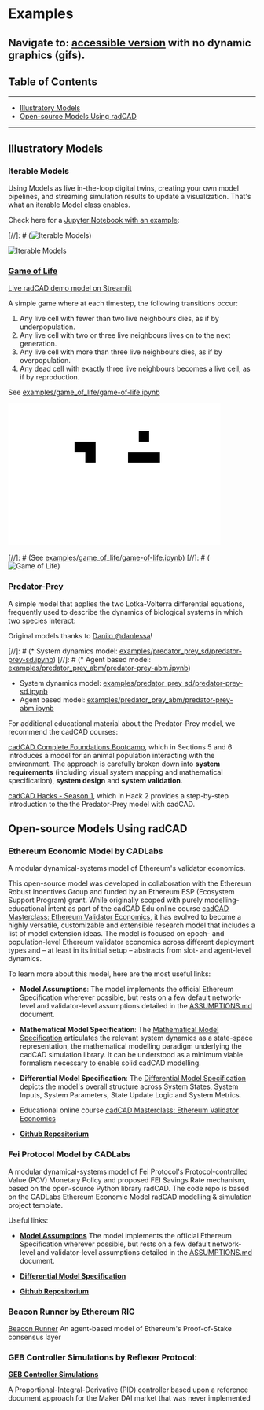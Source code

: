 # Examples

Navigate to: [**accessible version**](examples_accessible.md) with no dynamic graphics (gifs).
---

## Table of Contents

---

 - [Illustratory Models](#illustratory-models)
 - [Open-source Models Using radCAD](#open-source-models-using-radcad)

---

## Illustratory Models

### Iterable Models

Using Models as live in-the-loop digital twins, creating your own model pipelines, and streaming simulation results to update a visualization. That's what an iterable Model class enables.

Check here for a [Jupyter  Notebook with an example](https://github.com/CADLabs/radCAD/blob/master/examples/iterable_models/iterable-models.ipynb):

[//]: # (![Iterable Models](https://github.com/CADLabs/radCAD/blob/master/examples/iterable_models/iterable-models.gif))


![Iterable Models](images/iterable-models.gif)

### [Game of Life](https://www.conwaylife.com/)

[Live radCAD demo model on Streamlit](https://share.streamlit.io/benschza/radcad/examples/streamlit/game_of_life/app.py)

A simple game where at each timestep, the following transitions occur:

1. Any live cell with fewer than two live neighbours dies, as if by underpopulation.
2. Any live cell with two or three live neighbours lives on to the next generation.
3. Any live cell with more than three live neighbours dies, as if by overpopulation.
4. Any dead cell with exactly three live neighbours becomes a live cell, as if by reproduction.


See [examples/game_of_life/game-of-life.ipynb](https://github.com/CADLabs/radCAD/blob/master/examples/game_of_life/game-of-life.ipynb)

![Game of Life](images/game-of-life.gif)

[//]: # (See [examples/game_of_life/game-of-life.ipynb](examples/game-of-life/game-of-life.ipynb))
[//]: # (![Game of Life](https://github.com/CADLabs/radCAD/blob/master/examples/game_of_life/game-of-life.gif))

### [Predator-Prey](https://en.wikipedia.org/wiki/Lotka%E2%80%93Volterra_equations)

A simple model that applies the two Lotka-Volterra differential equations, frequently used to describe the dynamics of biological systems in which two species interact:

Original models thanks to [Danilo @danlessa](https://github.com/danlessa/)!

[//]: # (* System dynamics model: [examples/predator_prey_sd/predator-prey-sd.ipynb](examples/predator_prey_sd/predator-prey-sd.ipynb))
[//]: # (* Agent based model: [examples/predator_prey_abm/predator-prey-abm.ipynb](examples/predator_prey_abm/predator-prey-abm.ipynb))

* System dynamics model: [examples/predator_prey_sd/predator-prey-sd.ipynb](https://github.com/CADLabs/radCAD/blob/dev/examples/predator_prey_sd/predator-prey-sd.ipynb)
* Agent based model: [examples/predator_prey_abm/predator-prey-abm.ipynb](https://github.com/CADLabs/radCAD/blob/dev/examples/predator_prey_abm/predator-prey-abm.ipynb)

For additional educational material about the Predator-Prey model, we recommend the cadCAD courses:

[cadCAD Complete Foundations Bootcamp](https://www.cadcad.education/course/bootcamp), which in Sections 5 and 6 introduces a model for an animal population interacting with the environment. The approach is carefully broken down into **system requirements** (including visual system mapping and mathematical specification), **system design** and **system validation**.

[cadCAD Hacks - Season 1](https://www.cadcad.education/course/cadcad-hacks), which in Hack 2 provides a step-by-step introduction to the the Predator-Prey model with cadCAD.



## Open-source Models Using radCAD


### Ethereum Economic Model by CADLabs

A modular dynamical-systems model of Ethereum's validator economics.

This open-source model was developed in collaboration with the Ethereum Robust Incentives Group and funded by an Ethereum ESP (Ecosystem Support Program) grant. While originally scoped with purely modelling-educational intent as part of the cadCAD Edu online course [cadCAD Masterclass: Ethereum Validator Economics](https://www.cadcad.education/course/masterclass-ethereum), it has evolved to become a highly versatile, customizable and extensible research model that includes a list of model extension ideas. The model is focused on epoch- and population-level Ethereum validator economics across different deployment types and – at least in its initial setup – abstracts from slot- and agent-level dynamics. 

To learn more about this model, here are the most useful links:

* **Model Assumptions**:
The model implements the official Ethereum Specification wherever possible, but rests on a few default network-level and validator-level assumptions detailed in the [ASSUMPTIONS.md](https://github.com/CADLabs/ethereum-economic-model/blob/main/ASSUMPTIONS.md) document.

* **Mathematical Model Specification**:
The [Mathematical Model Specification](https://hackmd.io/@CADLabs/ryLrPm2T_) articulates the relevant system dynamics as a state-space representation, the mathematical modelling paradigm underlying the cadCAD simulation library. It can be understood as a minimum viable formalism necessary to enable solid cadCAD modelling.

* **Differential Model Specification**:
The [Differential Model Specification](https://hackmd.io/@CADLabs/HyENPQ36u) depicts the model's overall structure across System States, System Inputs, System Parameters, State Update Logic and System Metrics.

* Educational online course [cadCAD Masterclass: Ethereum Validator Economics](https://www.cadcad.education/course/masterclass-ethereum)

* [**Github Repositorium**](https://github.com/CADLabs/ethereum-economic-model)


### Fei Protocol Model by CADLabs

A modular dynamical-systems model of Fei Protocol's Protocol-controlled Value (PCV) Monetary Policy and proposed FEI Savings Rate mechanism, based on the open-source Python library radCAD. The code repo is based on the CADLabs Ethereum Economic Model radCAD modelling & simulation project template.

Useful links:

* [**Model Assumptions**](https://github.com/CADLabs/fei-protocol-model/blob/main/ASSUMPTIONS.md)
The model implements the official Ethereum Specification wherever possible, but rests on a few default network-level and validator-level assumptions detailed in the [ASSUMPTIONS.md](ASSUMPTIONS.md) document.

* [**Differential Model Specification**](https://github.com/CADLabs/fei-protocol-model#Differential-Model-Specification)

* [**Github Repositorium**](https://github.com/CADLabs/fei-protocol-model)


### Beacon Runner by Ethereum RIG

[Beacon Runner](https://github.com/ethereum/beaconrunner) An agent-based model of Ethereum's Proof-of-Stake consensus layer

### GEB Controller Simulations by Reflexer Protocol: 

**[GEB Controller Simulations](https://github.com/reflexer-labs/geb-simulations)** 

A Proportional-Integral-Derivative (PID) controller based upon a reference document approach for the Maker DAI market that was never implemented